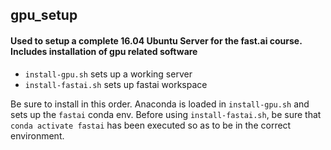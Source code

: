 ## gpu_setup
#### Used to setup a complete 16.04 Ubuntu Server for the fast.ai course. Includes installation of gpu related software

- `install-gpu.sh` sets up a working server 
- `install-fastai.sh` sets up fastai workspace

Be sure to install in this order. Anaconda is loaded in `install-gpu.sh` and sets up the `fastai` conda env. Before using `install-fastai.sh`, be sure that `conda activate fastai` has been executed so as to be in the correct environment.



